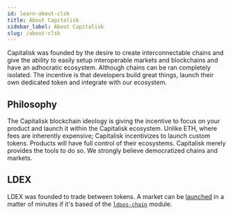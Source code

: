 ```yaml
---
id: learn-about-clsk
title: About Capitalisk
sidebar_label: About Capitalisk
slug: /about-clsk
---
```


Capitalisk was founded by the desire to create interconnectable chains and give the ability to easily setup interoperable markets and blockchains and have an adhocratic ecosystem. Although chains can be ran completely isolated. The incentive is that developers build great things, launch their own dedicated token and integrate with our ecosystem.

## Philosophy

The Capitalisk blockchain ideology is giving the incentive to focus on your product and launch it within the Capitalisk ecosystem. Unlike ETH, where fees are inherently expensive; Capitalisk incentivizes to launch custom tokens. Products will have full control of their ecosystems. Capitalisk merely provides the tools to do so. We strongly believe democratized chains and markets.

## LDEX

LDEX was founded to trade between tokens. A market can be [launched](/docs/launch-custom-dex-market) in a matter of minutes if it's based of the [`ldpos-chain`](https://github.com/Capitalisk/ldpos-chain) module.
